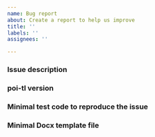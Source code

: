 ```yaml
---
name: Bug report
about: Create a report to help us improve
title: ''
labels: ''
assignees: ''

---
```


### Issue description

### poi-tl version

### Minimal test code to reproduce the issue

### Minimal Docx template file
